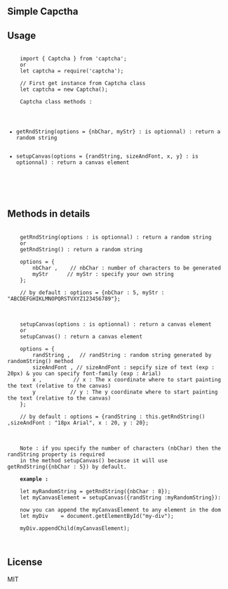 <h2>Simple Capctha</h2>

<h2>Usage</h2>

<pre>
    <code>
    import { Captcha } from 'captcha';
    or
    let captcha = require('captcha');
    
    // First get instance from Captcha class
    let captcha = new Captcha();

    Captcha class methods :
    <ul>
        <li>getRndString(options = {nbChar, myStr} : is optionnal) : return a random string</li>
        <li>setupCanvas(options = {randString, sizeAndFont, x, y} : is optionnal) : return a canvas element</li>
    </ul>
    </code>
</pre>

<h2>Methods in details</h2>

<pre>
    <code>
    getRndString(options : is optionnal) : return a random string
    or
    getRndString() : return a random string
                
    options = {
        nbChar ,    // nbChar : number of characters to be generated
        myStr      // myStr : specify your own string
    };             

    // by default : options = {nbChar : 5, myStr : "ABCDEFGHIKLMNOPQRSTVXYZ123456789"};
    </code>
</pre>

<pre>
    <code>
    setupCanvas(options : is optionnal) : return a canvas element
    or
    setupCanvas() : return a canvas element

    options = {
        randString ,   // randString : random string generated by randomString() method
        sizeAndFont , // sizeAndFont : sepcify size of text (exp : 20px) & you can specify font-family (exp : Arial)     
        x ,          // x : The x coordinate where to start painting the text (relative to the canvas)	
        y           // y : The y coordinate where to start painting the text (relative to the canvas)
    };                 

    // by default : options = {randString : this.getRndString() ,sizeAndFont : "18px Arial", x : 20, y : 20};
    </code>
</pre>

<pre>
    <code>
    Note : if you specify the number of characters (nbChar) then the randString property is required
    in the method setupCanvas() because it will use getRndString({nbChar : 5}) by default.

    <b>example : </b>

    let myRandomString = getRndString({nbChar : 8});
    let myCanvasElement = setupCanvas({randString :myRandomString}):

    now you can append the myCanvasElement to any element in the dom
    let myDiv    = document.getElementById("my-div");

    myDiv.appendChild(myCanvasElement);
    
    </code>
</pre>

<h2>License</h2>
MIT